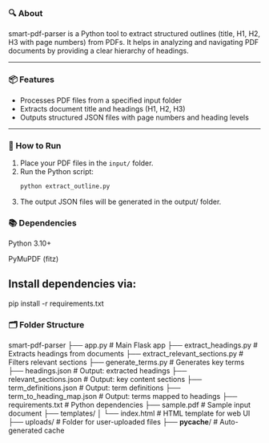 ### 🔍 About
smart-pdf-parser is a Python tool to extract structured outlines (title, H1, H2, H3 with page numbers) from PDFs. It helps in analyzing and navigating PDF documents by providing a clear hierarchy of headings.

---

### 📦 Features
- Processes PDF files from a specified input folder
- Extracts document title and headings (H1, H2, H3)
- Outputs structured JSON files with page numbers and heading levels

---

### 🚀 How to Run

1. Place your PDF files in the `input/` folder.  
2. Run the Python script:
   ```bash
   python extract_outline.py
3. The output JSON files will be generated in the output/ folder.

### 📚 Dependencies
Python 3.10+

PyMuPDF (fitz)

## Install dependencies via:

pip install -r requirements.txt

### 🗂 Folder Structure
smart-pdf-parser
├── app.py                         # Main Flask app
├── extract_headings.py           # Extracts headings from documents
├── extract_relevant_sections.py  # Filters relevant sections
├── generate_terms.py             # Generates key terms
├── headings.json                 # Output: extracted headings
├── relevant_sections.json        # Output: key content sections
├── term_definitions.json         # Output: term definitions
├── term_to_heading_map.json      # Output: terms mapped to headings
├── requirements.txt              # Python dependencies
├── sample.pdf                    # Sample input document
├── templates/
│   └── index.html                # HTML template for web UI
├── uploads/                      # Folder for user-uploaded files
├── __pycache__/                  # Auto-generated cache

